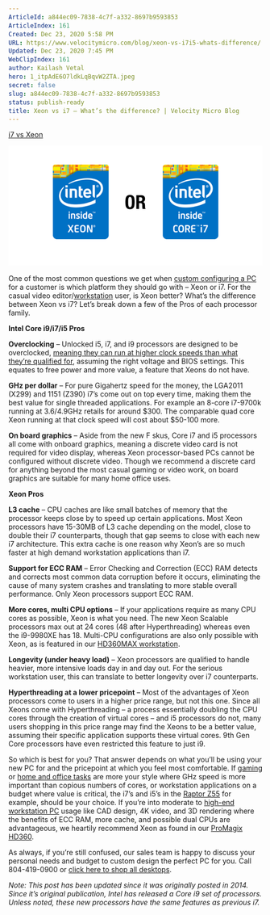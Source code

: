 ```yaml
---
ArticleId: a844ec09-7838-4c7f-a332-8697b9593853
ArticleIndex: 161
Created: Dec 23, 2020 5:58 PM
URL: https://www.velocitymicro.com/blog/xeon-vs-i7i5-whats-difference/
Updated: Dec 23, 2020 7:45 PM
WebClipIndex: 161
author: Kailash Vetal
hero: 1_itpAdE6O7ldkLqBqvW2ZTA.jpeg
secret: false
slug: a844ec09-7838-4c7f-a332-8697b9593853
status: publish-ready
title: Xeon vs i7 – What’s the difference? | Velocity Micro Blog
---
```

[i7 vs Xeon](https://www.velocitymicro.com/blog/wp-content/uploads/2014/10/i7Xeon.png)

![161%20cbcaae52c9f74636b4801cb3391d9401/i7Xeon.png](161%20cbcaae52c9f74636b4801cb3391d9401/i7Xeon.png)

One of the most common questions we get when [custom configuring a PC](https://www.velocitymicro.com/) for a customer is which platform they should go with – Xeon or i7. For the casual video editor/[workstation](https://www.velocitymicro.com/workstation-pc.php) user, is Xeon better? What’s the difference between Xeon vs i7? Let’s break down a few of the Pros of each processor family.

**Intel Core i9/i7/i5 Pros**

**Overclocking** – Unlocked i5, i7, and i9 processors are designed to be overclocked, [meaning they can run at higher clock speeds than what they’re qualified for](https://www.velocitymicro.com/blog/what-is-overclocking/), assuming the right voltage and BIOS settings. This equates to free power and more value, a feature that Xeons do not have.

**GHz per dollar** – For pure Gigahertz speed for the money, the LGA2011 (X299) and 1151 (Z390) i7’s come out on top every time, making them the best value for single threaded applications. For example an 8-core i7-9700k running at 3.6/4.9GHz retails for around $300. The comparable quad core Xeon running at that clock speed will cost about $50-100 more.

**On board graphics** – Aside from the new F skus, Core i7 and i5 processors all come with onboard graphics, meaning a discrete video card is not required for video display, whereas Xeon processor-based PCs cannot be configured without discrete video. Though we recommend a discrete card for anything beyond the most casual gaming or video work, on board graphics are suitable for many home office uses.

**Xeon Pros**

**L3 cache** – CPU caches are like small batches of memory that the processor keeps close by to speed up certain applications. Most Xeon processors have 15-30MB of L3 cache depending on the model, close to double their i7 counterparts, though that gap seems to close with each new i7 architecture. This extra cache is one reason why Xeon’s are so much faster at high demand workstation applications than i7.

**Support for ECC RAM** – Error Checking and Correction (ECC) RAM detects and corrects most common data corruption before it occurs, eliminating the cause of many system crashes and translating to more stable overall performance. Only Xeon processors support ECC RAM.

**More cores, multi CPU options** – If your applications require as many CPU cores as possible, Xeon is what you need. The new Xeon Scalable processors max out at 24 cores (48 after Hyperthreading) whereas even the i9-9980XE has 18. Multi-CPU configurations are also only possible with Xeon, as is featured in our [HD360MAX workstation](https://www.velocitymicro.com/hd360max-workstation-pc.php).

**Longevity (under heavy load)** – Xeon processors are qualified to handle heavier, more intensive loads day in and day out. For the serious workstation user, this can translate to better longevity over i7 counterparts.

**Hyperthreading at a lower pricepoint** – Most of the advantages of Xeon processors come to users in a higher price range, but not this one. Since all Xeons come with Hyperthreading – a process essentially doubling the CPU cores through the creation of virtual cores – and i5 processors do not, many users shopping in this price range may find the Xeons to be a better value, assuming their specific application supports these virtual cores. 9th Gen Core processors have even restricted this feature to just i9.

So which is best for you? That answer depends on what you’ll be using your new PC for and the pricepoint at which you feel most comfortable. If [gaming](https://www.velocitymicro.com/gaming-pc.php) or [home and office tasks](https://www.velocitymicro.com/home-office-pc.php) are more your style where GHz speed is more important than copious numbers of cores, or workstation applications on a budget where value is critical, the i7’s and i5’s in the [Raptor Z55](https://www.velocitymicro.com/raptor-z55-gaming-pc.php) for example, should be your choice. If you’re into moderate to [high-end workstation PC](https://www.velocitymicro.com/workstation-pc.php) usage like CAD design, 4K video, and 3D rendering where the benefits of ECC RAM, more cache, and possible dual CPUs are advantageous, we heartily recommend Xeon as found in our [ProMagix HD360](https://velocitymicro.com/hd360max-workstation-pc.php).

As always, if you’re still confused, our sales team is happy to discuss your personal needs and budget to custom design the perfect PC for you. Call 804-419-0900 or [click here to shop all desktops](https://www.velocitymicro.com/gaming-pc.php).

*Note: This post has been updated since it was originally posted in 2014. Since it’s original publication, Intel has released a Core i9 set of processors. Unless noted, these new processors have the same features as previous i7.*
